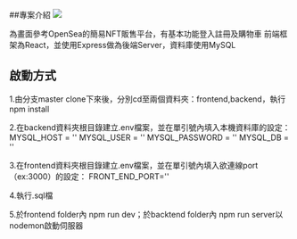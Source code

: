 ##專案介紹
![](https://s3.us-west-2.amazonaws.com/secure.notion-static.com/9ca0d5d6-a6d8-4a07-bcba-432e47d901de/%E6%9C%AA%E5%91%BD%E5%90%8D.png?X-Amz-Algorithm=AWS4-HMAC-SHA256&X-Amz-Content-Sha256=UNSIGNED-PAYLOAD&X-Amz-Credential=AKIAT73L2G45EIPT3X45%2F20220914%2Fus-west-2%2Fs3%2Faws4_request&X-Amz-Date=20220914T084846Z&X-Amz-Expires=86400&X-Amz-Signature=068fafdb083d0b2c390de4a574ae42873a2a3d1a95c19cc8ee8f4d104cf86bcc&X-Amz-SignedHeaders=host&response-content-disposition=filename%20%3D%22%25E6%259C%25AA%25E5%2591%25BD%25E5%2590%258D.png%22&x-id=GetObject)


為畫面參考OpenSea的簡易NFT販售平台，有基本功能登入註冊及購物車
前端框架為React，並使用Express做為後端Server，資料庫使用MySQL

## 啟動方式

1.由分支master clone下來後，分別cd至兩個資料夾：frontend,backend，執行npm install

2.在backend資料夾根目錄建立.env檔案，並在單引號內填入本機資料庫的設定：
MYSQL_HOST = ''
MYSQL_USER = ''
MYSQL_PASSWORD = ''
MYSQL_DB = ''

3.在frontend資料夾根目錄建立.env檔案，並在單引號內填入欲連線port（ex:3000）的設定：
FRONT_END_PORT=''

4.執行.sql檔

5.於frontend folder內 npm run dev；於backtend folder內 npm run server以nodemon啟動伺服器
